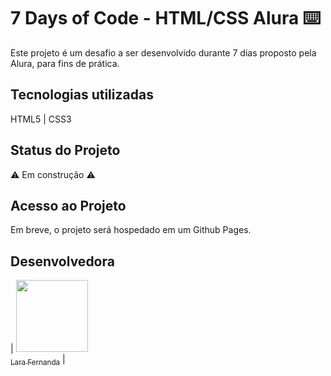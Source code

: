 # 7 Days of Code - HTML/CSS Alura ⌨️

Este projeto é um desafio a ser desenvolvido durante 7 dias proposto pela Alura, para fins de prática.

## Tecnologias utilizadas

HTML5 | CSS3

## Status do Projeto

⚠️ Em construção ⚠️

## Acesso ao Projeto

Em breve, o projeto será hospedado em um Github Pages.

## Desenvolvedora
| [<img loading="lazy" src="https://avatars.githubusercontent.com/u/88752895?s=400&u=79424fcf956f8d42af53b3711b5a9f7144c682ed&v=4" width=115><br><sub>Lara Fernanda</sub>](https://github.com/larafvitoriano) |